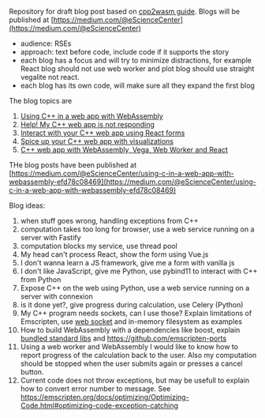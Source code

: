 Repository for draft blog post based on [cpp2wasm guide](https://github.com/NLESC-JCER/cpp2wasm).
Blogs will be published at [https://medium.com/@eScienceCenter](https://medium.com/@eScienceCenter)

- audience: RSEs
- approach: text before code, include code if it supports the story
- each blog has a focus and will try to minimize distractions, for example React blog should not use web worker and plot blog should use straight vegalite not react.
- each blog has its own code, will make sure all they expand the first blog

The blog topics are

1. [Using C++ in a web app with WebAssembly](webassembly/README.md)
1. [Help! My C++ web app is not responding](web-worker/README.md)
1. [Interact with your C++ web app using React forms](react/README.md)
1. [Spice up your C++ web app with visualizations](vega/README.md)
1. [C++ web app with WebAssembly, Vega, Web Worker and React](kitchen-sink/README.md)

THe blog posts have been published at [https://medium.com/@eScienceCenter/using-c-in-a-web-app-with-webassembly-efd78c08469](https://medium.com/@eScienceCenter/using-c-in-a-web-app-with-webassembly-efd78c08469)

Blog ideas:

1. when stuff goes wrong, handling exceptions from C++
1. computation takes too long for browser, use a web service running on a server with Fastify
1. computation blocks my service, use thread pool
1. My head can't process React, show the form using Vue.js
1. I don't wanna learn a JS framework, give me a form with vanilla js
1. I don't like JavaScript, give me Python, use pybind11 to interact with C++ from Python
1. Expose C++ on the web using Python, use a web service running on a server with connexion
1. is it done yet?, give progress during calculation, use Celery (Python)
1. My C++ program needs sockets, can I use those? Explain limitations of Emscripten, use [web socket](https://emscripten.org/docs/porting/networking.html) and in-memory filesystem as examples
1. How to build WebAssembly with a dependencies like boost, explain [bundled standard libs](https://emscripten.org/docs/compiling/Building-Projects.html#using-libraries) and https://github.com/emscripten-ports
1. Using a web worker and WebAssembly I would like to know how to report progress of the calculation back to the user. Also my computation should be stopped when the user submits again or presses a cancel button.
1. Current code does not throw exceptions, but may be usefull to explain how to convert error number to message.
See https://emscripten.org/docs/optimizing/Optimizing-Code.html#optimizing-code-exception-catching
